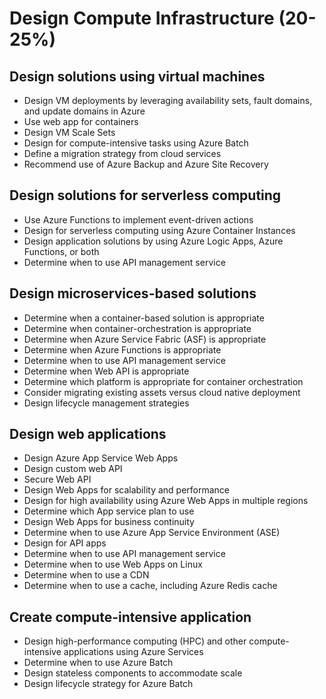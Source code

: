 # Design Compute Infrastructure (20-25%)

## Design solutions using virtual machines

* Design VM deployments by leveraging availability sets, fault domains, and update domains in Azure
* Use web app for containers
* Design VM Scale Sets
* Design for compute-intensive tasks using Azure Batch
* Define a migration strategy from cloud services
* Recommend use of Azure Backup and Azure Site Recovery

## Design solutions for serverless computing

* Use Azure Functions to implement event-driven actions
* Design for serverless computing using Azure Container Instances
* Design application solutions by using Azure Logic Apps, Azure Functions, or both
* Determine when to use API management service

## Design microservices-based solutions

* Determine when a container-based solution is appropriate
* Determine when container-orchestration is appropriate
* Determine when Azure Service Fabric (ASF) is appropriate
* Determine when Azure Functions is appropriate
* Determine when to use API management service
* Determine when Web API is appropriate
* Determine which platform is appropriate for container orchestration
* Consider migrating existing assets versus cloud native deployment
* Design lifecycle management strategies

## Design web applications

* Design Azure App Service Web Apps
* Design custom web API
* Secure Web API
* Design Web Apps for scalability and performance
* Design for high availability using Azure Web Apps in multiple regions
* Determine which App service plan to use
* Design Web Apps for business continuity
* Determine when to use Azure App Service Environment (ASE)
* Design for API apps
* Determine when to use API management service
* Determine when to use Web Apps on Linux
* Determine when to use a CDN
* Determine when to use a cache, including Azure Redis cache

## Create compute-intensive application

* Design high-performance computing (HPC) and other compute-intensive applications using Azure Services
* Determine when to use Azure Batch
* Design stateless components to accommodate scale
* Design lifecycle strategy for Azure Batch
